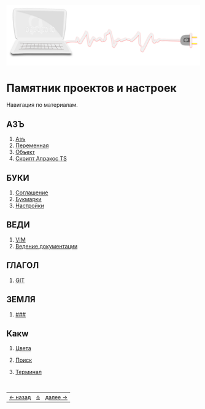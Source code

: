 ![img](./assets/svg/comp-2.svg)

# Памятник проектов и настроек <span id="n1"></span>

<!-- - [ ] description нужно добавить общий ознакомительный (цель сайта) -->

Навигация по материалам.

## АЗЪ

1. [Азъ](az#navi)
1. [Переменная](az-peremennaya#navi)
1. [Объект](az-object#navi)
2. [Скрипт Апракос TS](az-apr-ts#navi)
<!-- 2. [My English](abc/readme) -->

## БУКИ

1. [Соглашение](buki#navi)
2. [Букмарки](buki-bukmarki#navi)
3. [Настройки](buki-set#navi)

## ВЕДИ

1. [VIM](vedi-vim#navi)
2. [Ведение документации](vedi-documents#navi)

## ГЛАГОЛ

1. [GIT](glagol-git#navi)

## ЗЕМЛЯ

1. [###](#navi)

## Какw

1. [Цвета](kakw-colors#navi)

2. [Поиск](search-result#navi)
3. [Терминал](slovo-shell#navi)
<!--ystm_start-->
<br>

 |||| 
 |:---|:---:|---:| 
 [← назад](navi-page.md)|[ 🔝 ](#)|[далее →](pokoy-proval.md) 

 <br>
<!--ystm_end-->

